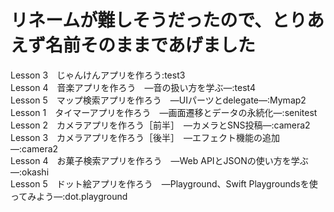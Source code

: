 # リネームが難しそうだったので、とりあえず名前そのままであげました

Lesson 3　じゃんけんアプリを作ろう:test3  
Lesson 4　音楽アプリを作ろう　―音の扱い方を学ぶ―:test4  
Lesson 5　マップ検索アプリを作ろう　―UIパーツとdelegate―:Mymap2  
Lesson 1　タイマーアプリを作ろう　―画面遷移とデータの永続化―:senitest  
Lesson 2　カメラアプリを作ろう［前半］　―カメラとSNS投稿―:camera2  
Lesson 3　カメラアプリを作ろう［後半］　―エフェクト機能の追加―:camera2  
Lesson 4　お菓子検索アプリを作ろう　―Web APIとJSONの使い方を学ぶ―:okashi  
Lesson 5　ドット絵アプリを作ろう　―Playground、Swift Playgroundsを使ってみよう―:dot.playground  
